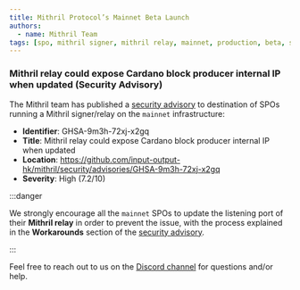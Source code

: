 ```yaml
---
title: Mithril Protocol’s Mainnet Beta Launch
authors:
  - name: Mithril Team
tags: [spo, mithril signer, mithril relay, mainnet, production, beta, security]
---
```


### Mithril relay could expose Cardano block producer internal IP when updated (Security Advisory)

The Mithril team has published a [security advisory](https://github.com/input-output-hk/mithril/security/advisories/GHSA-9m3h-72xj-x2gq) to destination of SPOs running a Mithril signer/relay on the `mainnet` infrastructure:

- **Identifier**: GHSA-9m3h-72xj-x2gq
- **Title**: Mithril relay could expose Cardano block producer internal IP when updated
- **Location**: https://github.com/input-output-hk/mithril/security/advisories/GHSA-9m3h-72xj-x2gq
- **Severity**: High (7.2/10)

:::danger

We strongly encourage all the `mainnet` SPOs to update the listening port of their **Mithril relay** in order to prevent the issue, with the process explained in the **Workarounds** section of the [security advisory](https://github.com/input-output-hk/mithril/security/advisories/GHSA-9m3h-72xj-x2gq).

:::

Feel free to reach out to us on the [Discord channel](https://discord.gg/5kaErDKDRq) for questions and/or help.
